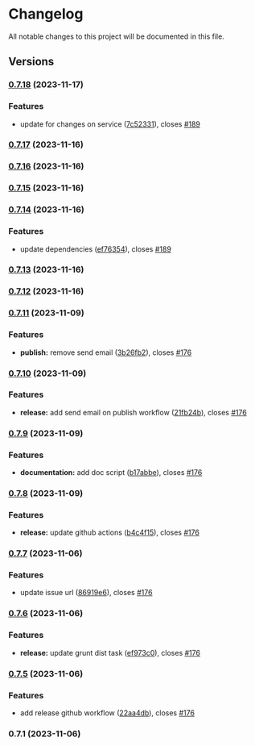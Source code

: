 # Changelog

All notable changes to this project will be documented in this file.

## Versions

### [0.7.18](https://github.com/FlavioLionelRita/lambdaorm-client-node/compare/v0.7.17...v0.7.18) (2023-11-17)


### Features

* update for changes on service ([7c52331](https://github.com/FlavioLionelRita/lambdaorm-client-node/commit/7c523318e797aacdff9f1a79a1245efb909a637f)), closes [#189](https://github.com/FlavioLionelRita/lambdaorm-client-node/issues/189)

### [0.7.17](https://github.com/FlavioLionelRita/lambdaorm-client-node/compare/v0.7.16...v0.7.17) (2023-11-16)

### [0.7.16](https://github.com/FlavioLionelRita/lambdaorm-client-node/compare/v0.7.15...v0.7.16) (2023-11-16)

### [0.7.15](https://github.com/FlavioLionelRita/lambdaorm-client-node/compare/v0.7.14...v0.7.15) (2023-11-16)

### [0.7.14](https://github.com/FlavioLionelRita/lambdaorm-client-node/compare/v0.7.13...v0.7.14) (2023-11-16)


### Features

* update dependencies ([ef76354](https://github.com/FlavioLionelRita/lambdaorm-client-node/commit/ef76354acd0f52b1bd62753f3c8e0fac2476122f)), closes [#189](https://github.com/FlavioLionelRita/lambdaorm-client-node/issues/189)

### [0.7.13](https://github.com/FlavioLionelRita/lambdaorm-client-node/compare/v0.7.12...v0.7.13) (2023-11-16)

### [0.7.12](https://github.com/FlavioLionelRita/lambdaorm-client-node/compare/v0.7.11...v0.7.12) (2023-11-16)

### [0.7.11](https://github.com/FlavioLionelRita/lambdaorm-client-node/compare/v0.7.10...v0.7.11) (2023-11-09)


### Features

* **publish:** remove send email ([3b26fb2](https://github.com/FlavioLionelRita/lambdaorm-client-node/commit/3b26fb2a3999f623c48f9857546f37d2ca469ff2)), closes [#176](https://github.com/FlavioLionelRita/lambdaorm-client-node/issues/176)

### [0.7.10](https://github.com/FlavioLionelRita/lambdaorm-client-node/compare/v0.7.9...v0.7.10) (2023-11-09)


### Features

* **release:** add send email on publish workflow ([21fb24b](https://github.com/FlavioLionelRita/lambdaorm-client-node/commit/21fb24b1796eb461e4b7c9ddcac21071855c31d9)), closes [#176](https://github.com/FlavioLionelRita/lambdaorm-client-node/issues/176)

### [0.7.9](https://github.com/FlavioLionelRita/lambdaorm-client-node/compare/v0.7.8...v0.7.9) (2023-11-09)


### Features

* **documentation:** add doc script ([b17abbe](https://github.com/FlavioLionelRita/lambdaorm-client-node/commit/b17abbeac9c632b3d8664aa058c2fc73e7e4bc16)), closes [#176](https://github.com/FlavioLionelRita/lambdaorm/issues/176)

### [0.7.8](https://github.com/FlavioLionelRita/lambdaorm-client-node/compare/v0.7.7...v0.7.8) (2023-11-09)


### Features

* **release:** update github actions ([b4c4f15](https://github.com/FlavioLionelRita/lambdaorm-client-node/commit/b4c4f15dcdf39eb283931452ab53795475f4002f)), closes [#176](https://github.com/FlavioLionelRita/lambdaorm/issues/176)

### [0.7.7](https://github.com/FlavioLionelRita/lambdaorm-client-node/compare/v0.7.6...v0.7.7) (2023-11-06)


### Features

* update issue url ([86919e6](https://github.com/FlavioLionelRita/lambdaorm-client-node/commit/86919e66524ee6bea0f6e2cc9d717b7fb9c1abc2)), closes [#176](https://github.com/FlavioLionelRita/lambdaorm/issues/176)

### [0.7.6](https://github.com/FlavioLionelRita/lambdaorm-client-node/compare/v0.7.5...v0.7.6) (2023-11-06)


### Features

* **release:** update grunt dist task ([ef973c0](https://github.com/FlavioLionelRita/lambdaorm-client-node/commit/ef973c0967458bfbdbc2e2cfbde2bacc571ae82d)), closes [#176](https://github.com/FlavioLionelRita/lambdaorm/issues/176)

### [0.7.5](https://github.com/FlavioLionelRita/lambdaorm-client-node/compare/v0.7.4...v0.7.5) (2023-11-06)

### Features

* add release github workflow ([22aa4db](https://github.com/FlavioLionelRita/lambdaorm/commit/22aa4dba0c22578f80bb95a4f04ae5a4f3e8da0d)), closes [#176](https://github.com/FlavioLionelRita/lambdaorm/issues/176)

### 0.7.1 (2023-11-06)
